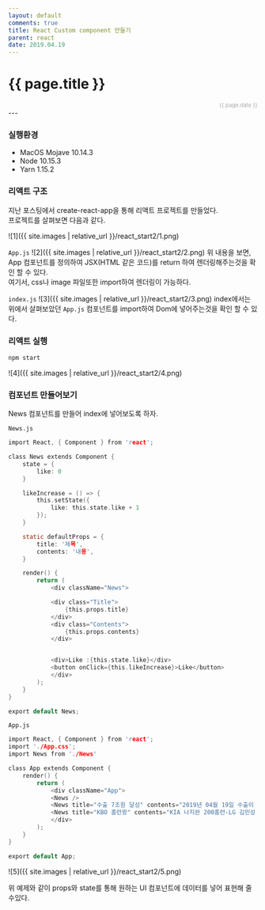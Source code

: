 ```yaml
---
layout: default
comments: true
title: React Custom component 만들기  
parent: react
date: 2019.04.19
---
```


<h1>{{ page.title }}</h1>  
<div style="text-align:right; font-size:11px; color:#aaa">{{ page.date }} </div>
---

### 실행환경
- MacOS Mojave 10.14.3
- Node 10.15.3
- Yarn 1.15.2

### 리액트 구조
지난 포스팅에서 create-react-app을 통해 리액트 프로젝트를 만들었다.  
프로젝트를 살펴보면 다음과 같다.

![1]({{ site.images | relative_url }}/react_start2/1.png)

 `App.js` 
![2]({{ site.images | relative_url }}/react_start2/2.png)
위 내용을 보면, App 컴포넌트를 정의하여 JSX(HTML 같은 코드)를 return 하여 렌더링해주는것을 확인 할 수 있다.  
여기서, css나 image 파일또한 import하여 렌더링이 가능하다.  

`index.js`
![3]({{ site.images | relative_url }}/react_start2/3.png)
index에서는 위에서 살펴보았던  `App.js` 컴포넌트를 import하여 Dom에 넣어주는것을 확인 할 수 있다.

### 리액트 실행
```c
npm start
```
![4]({{ site.images | relative_url }}/react_start2/4.png)

### 컴포넌트 만들어보기
News 컴포넌트를 만들어 index에 넣어보도록 하자.

`News.js`
```c
import React, { Component } from 'react';

class News extends Component {
    state = {
        like: 0
    }

    likeIncrease = () => {
        this.setState({
            like: this.state.like + 1
        });
    }

    static defaultProps = {
        title: '제목',
        contents: '내용',
    }

    render() {
        return (
            <div className="News">

            <div class="Title">
                {this.props.title}
            </div>
            <div class="Contents">
                {this.props.contents}
            </div>


            <div>Like :{this.state.like}</div>
            <button onClick={this.likeIncrease}>Like</button>
            </div>
        );
    }
}

export default News;
```
  
  
`App.js`
```c
import React, { Component } from 'react';
import './App.css';
import News from './News'

class App extends Component {
    render() {
        return (
            <div className="App">
            <News />
            <News title="수출 7조원 달성" contents="2019년 04월 19일 수출이 7조원이 달성했습니다."/>
            <News title="KBO 홈런왕" contents="KIA 나지완 200홈런-LG 김민성 100홈런 달성"/>
            </div>
        );
    }
}

export default App;
```
  
![5]({{ site.images | relative_url }}/react_start2/5.png)

위 예제와 같이 props와 state를 통해 원하는 UI 컴포넌트에 데이터를 넣어 표현해 줄 수있다. 



